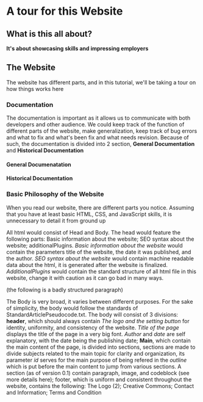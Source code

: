 # A tour for this Website

## What is this all about?
**It's about showcasing skills and impressing employers**

## The Website
The website has different parts, and in this tutorial, we'll be taking a tour on how things works here

### Documentation
The documentation is important as it allows us to communicate with both developers and other audience. We could keep track of the function of different parts of the website, make generalization, keep track of bug errors and what to fix and what's been fix and what needs revision. Because of such, the documentation is divided into 2 section, **General Documentation** and **Historical Documentation**

#### General Documenatation



#### Historical Documentation


### Basic Philosophy of the Website

When you read our website, there are different parts you notice. Assuming that you have at least basic HTML, CSS, and JavaScript skills, it is unnecessary to detail it from ground up

All html would consist of Head and Body. The head would feature the following parts: Basic information about the website; SEO syntax about the website; additionalPlugins. *Basic information about the website* would contain the parameters title of the website, the date it was published, and the author. *SEO syntax about the website* would contain machine readable data about the html, it is generated after the website is finalized. *AdditionalPlugins* would contain the standard structure of all html file in this website, change it with caution as it can go bad in many ways.

(the following is a badly structured paragraph)

The Body is very broad, it varies between different purposes. For the sake of simplicity, the body would follow the standards of StandardArticlePseudocode.txt. The body will consist of 3 divisions: **header**, which should always contain *The logo and the setting button* for identity, uniformity, and consistency of the website. *Title of the page* displays the title of the page in a very big font. *Author* and *date* are self explanatory, with the date being the publishing date; **Main**, which contain the main content of the page, is divided into sections, sections are made to divide subjects related to the main topic for clarity and organization, its parameter *id* serves for the main purpose of being refered in the *outline* which is put before the main content to jump from various sections. A section (as of version 0.1) contain paragraph, image, and codeblock (see more details here); footer, which is uniform and consistent throughout the website, contains the following: The Logo (2); Creative Commons; Contact and Information; Terms and Condition 